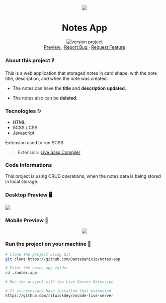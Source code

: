 <div align="center">
  <img src="https://user-images.githubusercontent.com/72478098/177671471-080a29f7-e9b2-4741-a251-f20d38704c12.png">
  <h1>Notes App</h1>

  <span style="display: block;">
    <img alt="version project" src="https://img.shields.io/badge/version-1.0.0-1C1E26?style=for-the-badge&labelColor=blue&color=585373">
  </span>

  <a href="https://github.com/DanteBenicio/notes-app">
    Preview
  </a> ·
  <a href="https://github.com/DanteBenicio/notes-app/issues">
    Report Bug
  </a> ·
  <a href="https://github.com/DanteBenicio/notes-app/pulls">
    Request Feature
  </a>
</div>

### About this project ❓

This is a web application that storaged notes in card shape, with the note title, description, and when the note was created.

- The notes can have the **title** and **description** **updated**.

- The notes also can be **deleted**.

### Tecnologies ✨

- HTML
- SCSS / CSS
- Javascript

Extension used to run SCSS

> Extension: [Live Sass Compiler]()

### Code Informations

This project is using CRUD operations, when the notes data is being stored in local storage.
### Desktop Preview 🖥️

<img src="https://user-images.githubusercontent.com/72478098/178049213-059cc9ab-4adf-4013-8b0c-8e82f96d5061.png" align="center">

### Mobile Preview 📱

<div align="center">
  <img src="https://user-images.githubusercontent.com/72478098/178049522-83222ccb-48a8-48bd-8f52-bd053043ab17.png">
</div>

### Run the project on your machine 🚀

```bash
# Clone the project using Git
git clone https://github.com/DanteBenicio/notes-app

# Enter the notes-app folder
cd ./notes-app

# Run the project with the Live Server Extension

# It is necessary have installed that extension
https://github.com/ritwickdey/vscode-live-server

```